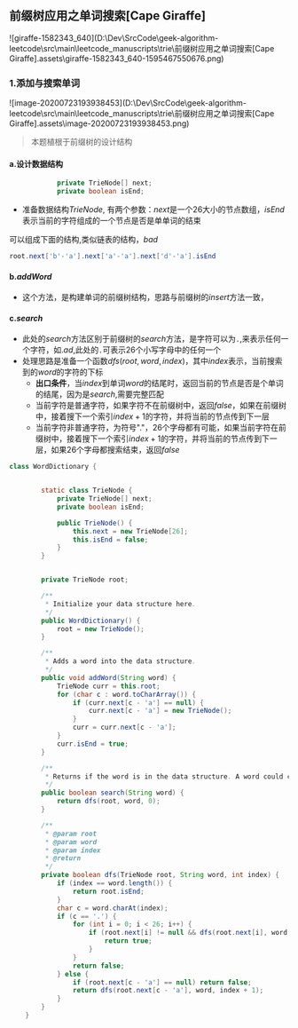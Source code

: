 

## 前缀树应用之单词搜索[Cape Giraffe]



![giraffe-1582343_640](D:\Dev\SrcCode\geek-algorithm-leetcode\src\main\leetcode_manuscripts\trie\前缀树应用之单词搜索[Cape Giraffe].assets\giraffe-1582343_640-1595467550676.png)



### 1.添加与搜索单词

![image-20200723193938453](D:\Dev\SrcCode\geek-algorithm-leetcode\src\main\leetcode_manuscripts\trie\前缀树应用之单词搜索[Cape Giraffe].assets\image-20200723193938453.png)

> 本题植根于前缀树的设计结构

#### a.设计数据结构

```java
            private TrieNode[] next;
            private boolean isEnd;
```

- 准备数据结构$TrieNode$, 有两个参数：$next$是一个$26$大小的节点数组，$isEnd$表示当前的字符组成的一个节点是否是单单词的结束

可以组成下面的结构,类似链表的结构，$bad$

```java
root.next['b'-'a'].next['a'-'a'].next['d'-'a'].isEnd
```

#### b.$addWord$

- 这个方法，是构建单词的前缀树结构，思路与前缀树的$insert$方法一致，

#### c.$search$

- 此处的$search$方法区别于前缀树的$search$方法，是字符可以为`.`,来表示任何一个字符，如$.ad$,此处的`.`可表示$26$个小写字母中的任何一个
- 处理思路是准备一个函数$dfs(root, word, index)$，其中$index$表示，当前搜索到的$word$的字符的下标
  - **出口条件**，当$index$到单词$word$的结尾时，返回当前的节点是否是个单词的结尾，因为是$search$,需要完整匹配
  - 当前字符是普通字符，如果字符不在前缀树中，返回$false$，如果在前缀树中，接着搜下一个索引$index+1$的字符，并将当前的节点传到下一层
  - 当前字符非普通字符，为符号"."，$26$个字母都有可能，如果当前字符在前缀树中，接着搜下一个索引$index+1$的字符，并将当前的节点传到下一层，如果$26$个字母都搜索结束，返回$false$

```java
class WordDictionary {


        static class TrieNode {
            private TrieNode[] next;
            private boolean isEnd;

            public TrieNode() {
                this.next = new TrieNode[26];
                this.isEnd = false;
            }
        }


        private TrieNode root;

        /**
         * Initialize your data structure here.
         */
        public WordDictionary() {
            root = new TrieNode();
        }

        /**
         * Adds a word into the data structure.
         */
        public void addWord(String word) {
            TrieNode curr = this.root;
            for (char c : word.toCharArray()) {
                if (curr.next[c - 'a'] == null) {
                    curr.next[c - 'a'] = new TrieNode();
                }
                curr = curr.next[c - 'a'];
            }
            curr.isEnd = true;
        }

        /**
         * Returns if the word is in the data structure. A word could contain the dot character '.' to represent any one letter.
         */
        public boolean search(String word) {
            return dfs(root, word, 0);
        }

        /**
         * @param root
         * @param word
         * @param index
         * @return
         */
        private boolean dfs(TrieNode root, String word, int index) {
            if (index == word.length()) {
                return root.isEnd;
            }
            char c = word.charAt(index);
            if (c == '.') {
                for (int i = 0; i < 26; i++) {
                    if (root.next[i] != null && dfs(root.next[i], word, index + 1)) {
                        return true;
                    }
                }
                return false;
            } else {
                if (root.next[c - 'a'] == null) return false;
                return dfs(root.next[c - 'a'], word, index + 1);
            }
        }
    }
```

